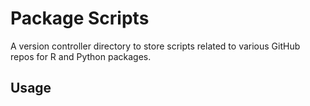 # Package Scripts

A version controller directory to store scripts related to various GitHub repos for R and Python packages.

## Usage
